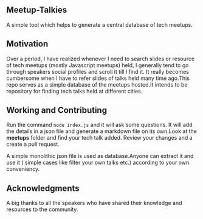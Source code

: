 
## Meetup-Talkies
A simple tool which  helps to generate a central database of tech meetups.


## Motivation

Over a period, I have realized whenever I need to search slides or resource of  tech meetups (mostly Javascript meetups) held, I generally tend to go through speakers social profiles and scroll it till I find it. It really becomes cumbersome when I have to refer slides of talks held many time ago.This repo serves as a simple database of the meetups hosted.It intends to be repository for finding tech talks held at different cities.

##  Working and Contributing 
 Run the command ```node index.js``` and  it will ask some questions. It will add the details in a json file and generate a markdown file on its own.Look at the  **meetups** folder and find your tech talk added. Review your changes and a create a pull request.
 
 A simple monolithic json  file is used as database.Anyone can extract it and use it ( simple cases like filter your own talks etc.) according to your own conveniency.



## Acknowledgments
 A big thanks to all the speakers who have shared their knowledge and resources to the community.
